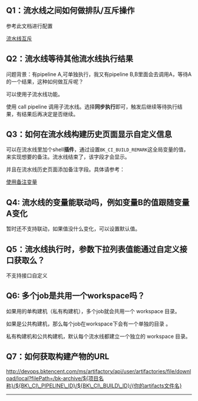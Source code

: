 ## Q1：流水线之间如何做排队/互斥操作

参考此文档进行配置

[流水线互斥](https://docs.bkci.net/tutorials/scene/pipeline-exclusion-queue)



## Q2：流水线等待其他流水线执行结果

问题背景：有pipeline A,可单独执行，我又有pipeline B,B里面会去调用A，等待A的一个结果，这种如何做互斥呢？

可以使用子流水线功能。

使用 call pipeline 调用子流水线。选择**同步执行**即可，触发后继续等待执行结果，有结果后再决定是否继续。



## Q3：如何在流水线构建历史页面显示自定义信息

可以在流水线里加个shell**插件**，通过设置`BK_CI_BUILD_REMARK`这全局变量的值，来实现想要的备注。流水线结束了，该字段才会显示。

并且在流水线历史页面添加备注字段。具体请参考：

[使用备注变量](https://docs.bkci.net/services/pipelines/pipeline-variables/pipeline-variables-remark)



## Q4: 流水线的变量能联动吗，例如变量B的值跟随变量A变化

暂时还不支持联动，如果值没什么变化，可以设置默认值。



## Q5：流水线执行时，参数下拉列表值能通过自定义接口获取么？

不支持接口自定义



## Q6: 多个job是共用一个workspace吗？

如果用的单构建机（私有构建机），多个job就会共用一个 workspace 目录。

如果是公共构建机，那么每个job在workspace下会有一个单独的目录 。

私有构建机和公共构建机，默认每个流水线都建立一个独立的 workspace 目录。



## Q7：如何获取构建产物的URL

http://devops.bktencent.com/ms/artifactory/api/user/artifactories/file/download/local?filePath=/bk-archive/${项目名称}/${BK\_CI\_PIPELINE\_ID}/${BK\_CI\_BUILD\_ID}/{你的artifacts文件名}



---

